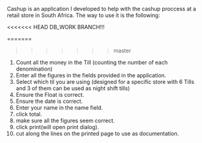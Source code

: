 Cashup is an application I developed to help with the cashup proccess at a retail store in South Africa.
The way to use it is the following:

<<<<<<< HEAD
DB_WORK BRANCH!!!

=======
>>>>>>> master
1. Count all the money in the Till (counting the number of each denomination)
2. Enter all the figures in the fields provided in the application.
3. Select which til you are using (designed for a specific store with 6 Tills and 3 of them can be used as night shift tills)
4. Ensure the Float is correct.
5. Ensure the date is correct.
6. Enter your name in the name field.
7. click total.
8. make sure all the figures seem correct.
9. click print(will open print dialog).
10. cut along the lines on the printed page to use as documentation.
